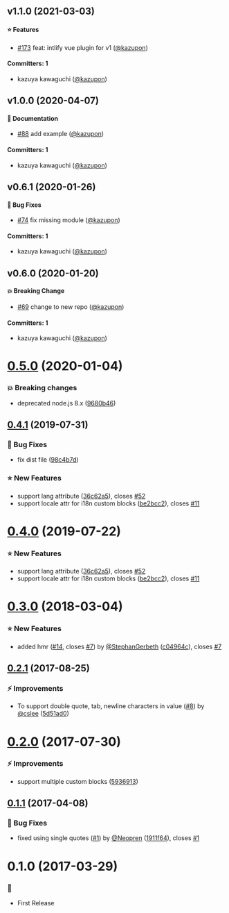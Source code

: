 
## v1.1.0 (2021-03-03)

#### :star: Features
* [#173](https://github.com/intlify/vue-i18n-loader/pull/173) feat: intlify vue plugin for v1 ([@kazupon](https://github.com/kazupon))

#### Committers: 1
- kazuya kawaguchi ([@kazupon](https://github.com/kazupon))


## v1.0.0 (2020-04-07)

#### :pencil: Documentation
* [#88](https://github.com/intlify/vue-i18n-loader/pull/88) add example ([@kazupon](https://github.com/kazupon))

#### Committers: 1
- kazuya kawaguchi ([@kazupon](https://github.com/kazupon))


## v0.6.1 (2020-01-26)

#### :bug: Bug Fixes
* [#74](https://github.com/intlify/vue-i18n-loader/pull/74) fix missing module ([@kazupon](https://github.com/kazupon))

#### Committers: 1
- kazuya kawaguchi ([@kazupon](https://github.com/kazupon))


## v0.6.0 (2020-01-20)

#### :boom: Breaking Change
* [#69](https://github.com/intlify/vue-i18n-loader/pull/69) change to new repo ([@kazupon](https://github.com/kazupon))

#### Committers: 1
- kazuya kawaguchi ([@kazupon](https://github.com/kazupon))

<a name="0.5.0"></a>
# [0.5.0](https://github.com/kazupon/vue-i18n-loader/compare/v0.4.1...v0.5.0) (2020-01-04)


### :boom: Breaking changes

* deprecated node.js 8.x ([9680b46](https://github.com/kazupon/vue-i18n-loader/commit/9680b46))



<a name="0.4.1"></a>
## [0.4.1](https://github.com/kazupon/vue-i18n-loader/compare/v0.3.0...v0.4.1) (2019-07-31)


### :bug: Bug Fixes

* fix dist file ([98c4b7d](https://github.com/kazupon/vue-i18n-loader/commit/98c4b7d))


### :star: New Features

* support lang attribute ([36c62a5](https://github.com/kazupon/vue-i18n-loader/commit/36c62a5)), closes [#52](https://github.com/kazupon/vue-i18n-loader/issues/52)
* support locale attr for i18n custom blocks ([be2bcc2](https://github.com/kazupon/vue-i18n-loader/commit/be2bcc2)), closes [#11](https://github.com/kazupon/vue-i18n-loader/issues/11)



<a name="0.4.0"></a>
# [0.4.0](https://github.com/kazupon/vue-i18n-loader/compare/v0.3.0...v0.4.0) (2019-07-22)


### :star: New Features

* support lang attribute ([36c62a5](https://github.com/kazupon/vue-i18n-loader/commit/36c62a5)), closes [#52](https://github.com/kazupon/vue-i18n-loader/issues/52)
* support locale attr for i18n custom blocks ([be2bcc2](https://github.com/kazupon/vue-i18n-loader/commit/be2bcc2)), closes [#11](https://github.com/kazupon/vue-i18n-loader/issues/11)



<a name="0.3.0"></a>
# [0.3.0](https://github.com/kazupon/vue-i18n-loader/compare/v0.2.1...v0.3.0) (2018-03-04)


### :star: New Features

* added hmr ([#14](https://github.com/kazupon/vue-i18n-loader/issues/14), closes [#7](https://github.com/kazupon/vue-i18n-loader/issues/7)) by [@StephanGerbeth](https://github.com/StephanGerbeth) ([c04964c](https://github.com/kazupon/vue-i18n-loader/commit/c04964c)), closes [#7](https://github.com/kazupon/vue-i18n-loader/issues/7)



<a name="0.2.1"></a>
## [0.2.1](https://github.com/kazupon/vue-i18n-loader/compare/v0.2.0...v0.2.1) (2017-08-25)


### :zap: Improvements

* To support double quote, tab, newline characters in value ([#8](https://github.com/kazupon/vue-i18n-loader/issues/8)) by [@cslee](https://github.com/cslee) ([5d51ad0](https://github.com/kazupon/vue-i18n-loader/commit/5d51ad0))



<a name="0.2.0"></a>
# [0.2.0](https://github.com/kazupon/vue-i18n-loader/compare/v0.1.1...v0.2.0) (2017-07-30)


### :zap: Improvements

* support multiple custom blocks ([5936913](https://github.com/kazupon/vue-i18n-loader/commit/5936913))



<a name="0.1.1"></a>
## [0.1.1](https://github.com/kazupon/vue-i18n-loader/compare/v0.1.0...v0.1.1) (2017-04-08)


### :bug: Bug Fixes

* fixed using single quotes ([#1](https://github.com/kazupon/vue-i18n-loader/issues/1)) by [@Neopren](https://github.com/Neopren) ([1911f64](https://github.com/kazupon/vue-i18n-loader/commit/1911f64)), closes [#1](https://github.com/kazupon/vue-i18n-loader/issues/1)



<a name="0.1.0"></a>
# 0.1.0 (2017-03-29)

### :hatched_chick: 

* First Release
